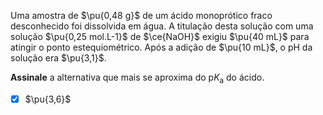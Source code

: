Uma amostra de $\pu{0,48 g}$ de um ácido monoprótico fraco desconhecido foi dissolvida em água. A titulação desta solução com uma solução $\pu{0,25 mol.L-1}$ de $\ce{NaOH}$ exigiu $\pu{40 mL}$ para atingir o ponto estequiométrico. Após a adição de $\pu{10 mL}$, o pH da solução era $\pu{3,1}$.

**Assinale** a alternativa que mais se aproxima do $\mathrm{p}K_\mathrm{a}$ do ácido.

- [x] $\pu{3,6}$

